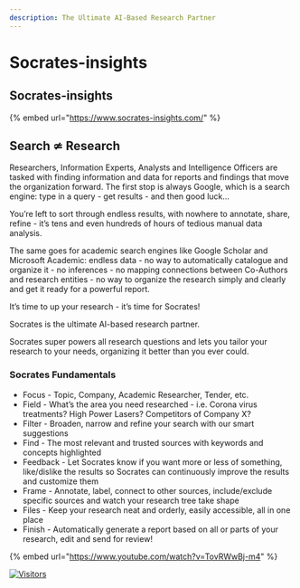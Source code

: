 ```yaml
---
description: The Ultimate AI-Based Research Partner
---
```


# Socrates-insights

## Socrates-insights

{% embed url="https://www.socrates-insights.com/" %}

## Search ≄ Research

Researchers, Information Experts, Analysts and Intelligence Officers are tasked with finding information and data for reports and findings that move the organization forward. The first stop is always Google, which is a search engine: type in a query - get results - and then good luck...

You’re left to sort through endless results, with nowhere to annotate, share, refine - it’s tens and even hundreds of hours of tedious manual data analysis.

The same goes for academic search engines like Google Scholar and Microsoft Academic: endless data - no way to automatically catalogue and organize it - no inferences - no mapping connections between Co-Authors and research entities - no way to organize the research simply and clearly and get it ready for a powerful report.

It’s time to up your research - it’s time for Socrates!

Socrates is the ultimate AI-based research partner.

Socrates super powers all research questions and lets you tailor your research to your needs, organizing it better than you ever could.

### Socrates Fundamentals

* Focus - Topic, Company, Academic Researcher, Tender, etc.
* Field - What’s the area you need researched - i.e. Corona virus treatments? High Power Lasers? Competitors of Company X?
* Filter - Broaden, narrow and refine your search with our smart suggestions
* Find - The most relevant and trusted sources with keywords and concepts highlighted
* Feedback - Let Socrates know if you want more or less of something, like/dislike the results so Socrates can continuously improve the results and customize them
* Frame - Annotate, label, connect to other sources, include/exclude specific sources and watch your research tree take shape
* Files - Keep your research neat and orderly, easily accessible, all in one place
* Finish - Automatically generate a report based on all or parts of your research, edit and send for review!

{% embed url="https://www.youtube.com/watch?v=TovRWwBj-m4" %}

[![Visitors](https://api.visitorbadge.io/api/visitors?path=https%3A%2F%2Fgithub.com%2Fdrshahizan\&labelColor=%23697689\&countColor=%23555555\&style=plastic)](https://visitorbadge.io/status?path=https%3A%2F%2Fgithub.com%2Fdrshahizan)
